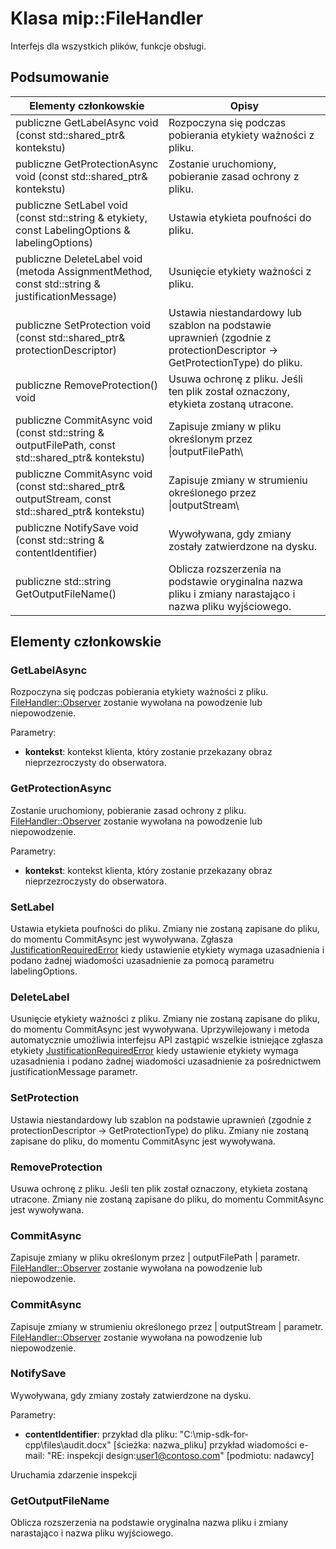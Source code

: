 # <a name="class-mipfilehandler"></a>Klasa mip::FileHandler 
Interfejs dla wszystkich plików, funkcje obsługi.
  
## <a name="summary"></a>Podsumowanie
 Elementy członkowskie                        | Opisy                                
--------------------------------|---------------------------------------------
publiczne GetLabelAsync void (const std::shared_ptr<void>& kontekstu)  |  Rozpoczyna się podczas pobierania etykiety ważności z pliku.
publiczne GetProtectionAsync void (const std::shared_ptr<void>& kontekstu)  |  Zostanie uruchomiony, pobieranie zasad ochrony z pliku.
 publiczne SetLabel void (const std::string & etykiety, const LabelingOptions & labelingOptions)  |  Ustawia etykieta poufności do pliku.
 publiczne DeleteLabel void (metoda AssignmentMethod, const std::string & justificationMessage)  |  Usunięcie etykiety ważności z pliku.
publiczne SetProtection void (const std::shared_ptr<ProtectionDescriptor>& protectionDescriptor)  |  Ustawia niestandardowy lub szablon na podstawie uprawnień (zgodnie z protectionDescriptor -> GetProtectionType) do pliku.
 publiczne RemoveProtection() void  |  Usuwa ochronę z pliku. Jeśli ten plik został oznaczony, etykieta zostaną utracone.
publiczne CommitAsync void (const std::string & outputFilePath, const std::shared_ptr<void>& kontekstu) | Zapisuje zmiany w pliku określonym przez \|outputFilePath\ |  parametr.
publiczne CommitAsync void (const std::shared_ptr<Stream>& outputStream, const std::shared_ptr<void>& kontekstu) | Zapisuje zmiany w strumieniu określonego przez \|outputStream\ |  parametr.
 publiczne NotifySave void (const std::string & contentIdentifier)  |  Wywoływana, gdy zmiany zostały zatwierdzone na dysku.
 publiczne std::string GetOutputFileName()  |  Oblicza rozszerzenia na podstawie oryginalna nazwa pliku i zmiany narastająco i nazwa pliku wyjściowego.
  
## <a name="members"></a>Elementy członkowskie
  
### <a name="getlabelasync"></a>GetLabelAsync
Rozpoczyna się podczas pobierania etykiety ważności z pliku.
[FileHandler::Observer](class_mip_filehandler_observer.md) zostanie wywołana na powodzenie lub niepowodzenie.

Parametry:  
* **kontekst**: kontekst klienta, który zostanie przekazany obraz nieprzezroczysty do obserwatora.


  
### <a name="getprotectionasync"></a>GetProtectionAsync
Zostanie uruchomiony, pobieranie zasad ochrony z pliku.
[FileHandler::Observer](class_mip_filehandler_observer.md) zostanie wywołana na powodzenie lub niepowodzenie.

Parametry:  
* **kontekst**: kontekst klienta, który zostanie przekazany obraz nieprzezroczysty do obserwatora.


  
### <a name="setlabel"></a>SetLabel
Ustawia etykieta poufności do pliku.
Zmiany nie zostaną zapisane do pliku, do momentu CommitAsync jest wywoływana.
Zgłasza [JustificationRequiredError](class_mip_justificationrequirederror.md) kiedy ustawienie etykiety wymaga uzasadnienia i podano żadnej wiadomości uzasadnienie za pomocą parametru labelingOptions.
  
### <a name="deletelabel"></a>DeleteLabel
Usunięcie etykiety ważności z pliku.
Zmiany nie zostaną zapisane do pliku, do momentu CommitAsync jest wywoływana. Uprzywilejowany i metoda automatycznie umożliwia interfejsu API zastąpić wszelkie istniejące zgłasza etykiety [JustificationRequiredError](class_mip_justificationrequirederror.md) kiedy ustawienie etykiety wymaga uzasadnienia i podano żadnej wiadomości uzasadnienie za pośrednictwem justificationMessage parametr.
  
### <a name="setprotection"></a>SetProtection
Ustawia niestandardowy lub szablon na podstawie uprawnień (zgodnie z protectionDescriptor -> GetProtectionType) do pliku.
Zmiany nie zostaną zapisane do pliku, do momentu CommitAsync jest wywoływana.
  
### <a name="removeprotection"></a>RemoveProtection
Usuwa ochronę z pliku. Jeśli ten plik został oznaczony, etykieta zostaną utracone.
Zmiany nie zostaną zapisane do pliku, do momentu CommitAsync jest wywoływana.
  
### <a name="commitasync"></a>CommitAsync
Zapisuje zmiany w pliku określonym przez | outputFilePath | parametr.
[FileHandler::Observer](class_mip_filehandler_observer.md) zostanie wywołana na powodzenie lub niepowodzenie.
  
### <a name="commitasync"></a>CommitAsync
Zapisuje zmiany w strumieniu określonego przez | outputStream | parametr.
[FileHandler::Observer](class_mip_filehandler_observer.md) zostanie wywołana na powodzenie lub niepowodzenie.
  
### <a name="notifysave"></a>NotifySave
Wywoływana, gdy zmiany zostały zatwierdzone na dysku.

Parametry:  
* **contentIdentifier**: przykład dla pliku: "C:\mip-sdk-for-cpp\files\audit.docx" [ścieżka: nazwa_pliku] przykład wiadomości e-mail: "RE: inspekcji design:user1@contoso.com" [podmiotu: nadawcy] 


Uruchamia zdarzenie inspekcji
  
### <a name="getoutputfilename"></a>GetOutputFileName
Oblicza rozszerzenia na podstawie oryginalna nazwa pliku i zmiany narastająco i nazwa pliku wyjściowego.